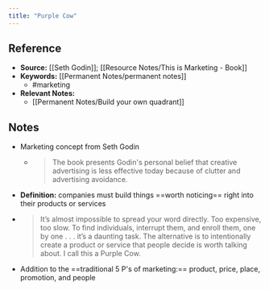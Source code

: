 ```yaml
---
title: "Purple Cow"
---
```

## Reference
- **Source:** [[Seth Godin]]; [[Resource Notes/This is Marketing - Book]]
- **Keywords:** [[Permanent Notes/permanent notes]]
	- #marketing
- **Relevant Notes:**
	- [[Permanent Notes/Build your own quadrant]]
## Notes
- Marketing concept from Seth Godin
	- >The book presents Godin's personal belief that creative advertising is less effective today because of clutter and advertising avoidance.
- **Definition:** companies must build things ==worth noticing== right into their products or services
- > It’s almost impossible to spread your word directly. Too expensive, too slow. To find individuals, interrupt them, and enroll them, one by one . . . it’s a daunting task. The alternative is to intentionally create a product or service that people decide is worth talking about. I call this a Purple Cow.
- Addition to the ==traditional 5 P's of marketing:== product, price, place, promotion, and people 